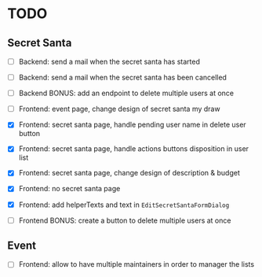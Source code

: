 # TODO

## Secret Santa

- [ ] Backend: send a mail when the secret santa has started
- [ ] Backend: send a mail when the secret santa has been cancelled
- [ ] Backend BONUS: add an endpoint to delete multiple users at once

- [ ] Frontend: event page, change design of secret santa my draw
- [x] Frontend: secret santa page, handle pending user name in delete user button
- [x] Frontend: secret santa page, handle actions buttons disposition in user list
- [x] Frontend: secret santa page, change design of description & budget
- [x] Frontend: no secret santa page
- [x] Frontend: add helperTexts and text in `EditSecretSantaFormDialog`
- [ ] Frontend BONUS: create a button to delete multiple users at once

## Event

- [ ] Frontend: allow to have multiple maintainers in order to manager the lists
